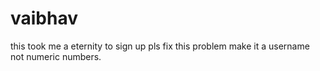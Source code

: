 # vaibhav
this took me a eternity to sign up pls fix this problem make it a username not numeric numbers.
